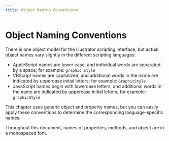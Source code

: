 ```yaml
---
title: Object Naming Conventions
---
```

# Object Naming Conventions

There is one object model for the Illustrator scripting interface, but actual object names vary slightly in the different scripting languages:

- AppleScript names are lower case, and individual words are separated by a space; for example: `graphic style`
- VBScript names are capitalized, and additional words in the name are indicated by uppercase initial letters; for example: `GraphicStyle`
- JavaScript names begin with lowercase letters, and additional words in the name are indicated by uppercase initial letters; for example: `graphicStyle`

This chapter uses generic object and property names, but you can easily apply these conventions to determine the corresponding language-specific names.

Throughout this document, names of properties, methods, and object are in a monospaced font.
